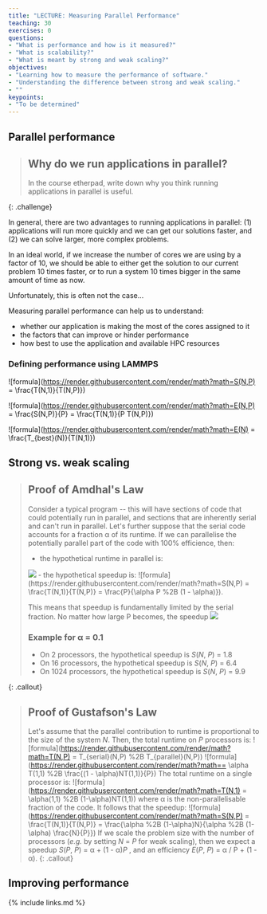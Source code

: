 ```yaml
---
title: "LECTURE: Measuring Parallel Performance"
teaching: 30
exercises: 0
questions:
- "What is performance and how is it measured?"
- "What is scalability?"
- "What is meant by strong and weak scaling?"
objectives:
- "Learning how to measure the performance of software."
- "Understanding the difference between strong and weak scaling."
- ""
keypoints:
- "To be determined"
---
```


## Parallel performance

> ## Why do we run applications in parallel?
> 
> In the course etherpad, write down why you think running applications in 
> parallel is useful.
> 
{: .challenge}

In general, there are two advantages to running applications in parallel: 
(1) applications will run more quickly and we can get our solutions faster, 
and (2) we can solve larger, more complex problems.

In an ideal world, if we increase the number of cores we are using by a 
factor of 10, we should be able to either get the solution to our current 
problem 10 times faster, or to run a system 10 times bigger in the same 
amount of time as now.

Unfortunately, this is often not the case...

Measuring parallel performance can help us to understand:

- whether our application is making the most of the cores assigned to it
- the factors that can improve or hinder performance
- how best to use the application and available HPC resources

### Defining performance using LAMMPS


![formula](https://render.githubusercontent.com/render/math?math=S(N,P) = \frac{T(N,1)}{T(N,P)})

![formula](https://render.githubusercontent.com/render/math?math=E(N,P) = \frac{S(N,P)}{P} = \frac{T(N,1)}{P T(N,P)})

![formula](https://render.githubusercontent.com/render/math?math=E(N) = \frac{T_{best}(N)}{T(N,1)})

## Strong vs. weak scaling

> ## Proof of Amdhal's Law
> 
> Consider a typical program -- this will have sections of code that could 
> potentially run in parallel, and sections that are inherently serial and 
> can't run in parallel. Let's further suppose that the serial code accounts 
> for a fraction α of its runtime. If we can parallelise the potentially 
> parallel part of the code with 100% efficience, then:
> - the hypothetical runtime in parallel is: 
> <img src="https://render.githubusercontent.com/render/math?math=T(N,P) = \alpha T(N,1) %2B \frac{(1-\alpha)T(N,1)}{P}">
> - the hypothetical speedup is: ![formula](https://render.githubusercontent.com/render/math?math=S(N,P) = \frac{T(N,1)}{T(N,P)} = \frac{P}{\alpha P %2B (1 - \alpha)}).
>
> This means that speedup is fundamentally limited by the serial fraction. No 
> matter how large P becomes, the speedup <img src="https://render.githubusercontent.com/render/math?math=S(N,P) < \alpha^{-1}">
>
> ### Example for &alpha; = 0.1
> - On 2 processors, the hypothetical speedup is *S*(*N*, *P*) = 1.8
> - On 16 processors, the hypothetical speedup is *S*(*N*, *P*) = 6.4
> - On 1024 processors, the hypothetical speedup is *S*(*N*, *P*) =  9.9
>
{: .callout}


> ## Proof of Gustafson's Law
> 
> Let's assume that the parallel contribution to runtime is proportional 
> to the size of the system *N*. Then, the total runtime on *P* processors 
> is:
> ![formula](https://render.githubusercontent.com/render/math?math=T(N,P) = T_{serial}(N,P) %2B T_{parallel}(N,P))
> ![formula](https://render.githubusercontent.com/render/math?math== \alpha T(1,1) %2B \frac{(1 - \alpha)NT(1,1)}{P})
> The total runtime on a single processor is:
> ![formula](https://render.githubusercontent.com/render/math?math=T(N,1) = \alpha(1,1) %2B (1-\alpha)NT(1,1))
> where &alpha; is the non-parallelisable fraction of the code.
> It follows that the speedup:
> ![formula](https://render.githubusercontent.com/render/math?math=S(N,P) = \frac{T(N,1)}{T(N,P)} = \frac{\alpha %2B (1-\alpha)N}{\alpha %2B (1-\alpha) \frac{N}{P}})
> If we scale the problem size with the number of processors (*e.g.* by setting *N* = 
> *P* for weak scaling), then we expect a speedup 
> *S*(*P*, *P*) = &alpha; + (1 - &alpha;)*P*
> , and an efficiency
> *E*(*P*, *P*) = &alpha; / P + (1 - &alpha;).
{: .callout}





## Improving performance

{% include links.md %}

